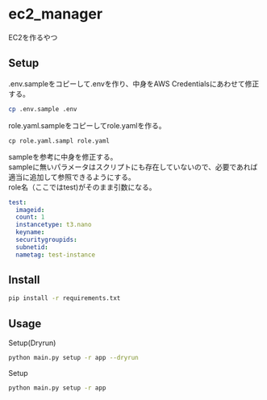 # ec2_manager

EC2を作るやつ

## Setup

.env.sampleをコピーして.envを作り、中身をAWS Credentialsにあわせて修正する。

```sh
cp .env.sample .env
```

role.yaml.sampleをコピーしてrole.yamlを作る。
```
cp role.yaml.sampl role.yaml
```

sampleを参考に中身を修正する。  
sampleに無いパラメータはスクリプトにも存在していないので、必要であれば適当に追加して参照できるようにする。  
role名（ここではtest)がそのまま引数になる。

```yaml
test:
  imageid:
  count: 1
  instancetype: t3.nano
  keyname:
  securitygroupids:
  subnetid:
  nametag: test-instance
```


## Install

```sh
pip install -r requirements.txt
```

## Usage

Setup(Dryrun)
```sh
python main.py setup -r app --dryrun
```

Setup
```sh
python main.py setup -r app
```
